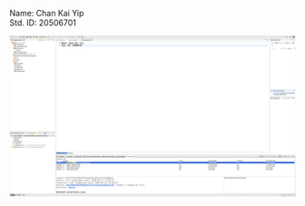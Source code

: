 Name: Chan Kai Yip <br />
Std. ID: 20506701 <br />

![alt text](https://raw.githubusercontent.com/cadchan/COMP3111_Lab1_2020S/master/screenshot.png)